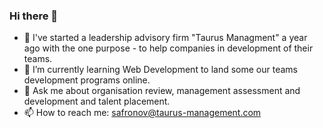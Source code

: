 ### Hi there 👋

- 🔭 I've started a leadership advisory firm "Taurus Managment" a year ago with the one purpose - to help companies in development of their teams. 
- 🌱 I’m currently learning Web Development to land some our teams development programs online. 
- 💬 Ask me about organisation review, management assessment and development and talent placement.
- 📫 How to reach me: safronov@taurus-management.com
